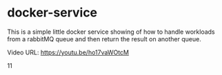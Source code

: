 # docker-service

This is a simple little docker service showing of how to handle workloads from a rabbitMQ queue and then return the result on another queue.

Video URL:
https://youtu.be/ho17vaWOtcM

11
